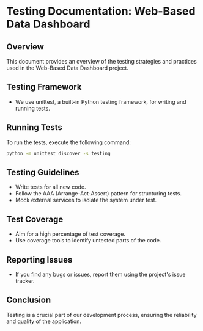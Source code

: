 # Testing Documentation: Web-Based Data Dashboard

## Overview

This document provides an overview of the testing strategies and practices used in the Web-Based Data Dashboard project.

## Testing Framework

- We use unittest, a built-in Python testing framework, for writing and running tests.

## Running Tests

To run the tests, execute the following command:

```bash
python -m unittest discover -s testing
```

## Testing Guidelines

- Write tests for all new code.
- Follow the AAA (Arrange-Act-Assert) pattern for structuring tests.
- Mock external services to isolate the system under test.

## Test Coverage

- Aim for a high percentage of test coverage.
- Use coverage tools to identify untested parts of the code.

## Reporting Issues

- If you find any bugs or issues, report them using the project's issue tracker.

## Conclusion

Testing is a crucial part of our development process, ensuring the reliability and quality of the application.
